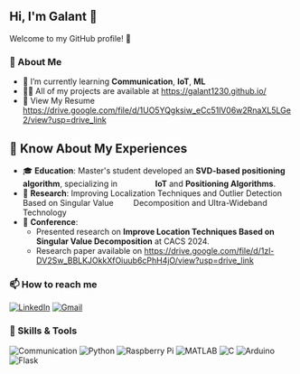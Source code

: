 ## Hi, I'm Galant 👋

Welcome to my GitHub profile! 🚀

### 🌱 About Me
- 🌱 I’m currently learning  **Communication**, **IoT**, **ML**
- 👨‍💻 All of my projects are available at https://galant1230.github.io/
- 📄 View My Resume https://drive.google.com/file/d/1UO5YQgksiw_eCc51lV06w2RnaXL5LGe2/view?usp=drive_link


## 📄 Know About My Experiences
- 🎓 **Education**: Master's student developed an **SVD-based positioning algorithm**, specializing in
&nbsp;&nbsp;&nbsp;&nbsp;&nbsp;&nbsp;&nbsp;&nbsp;&nbsp;&nbsp;&nbsp;&nbsp;&nbsp;&nbsp;&nbsp;&nbsp;**IoT** and **Positioning Algorithms**.
- 🔬 **Research**: Improving Localization Techniques and Outlier Detection Based on Singular Value
  &nbsp;&nbsp;&nbsp;&nbsp;&nbsp;&nbsp;&nbsp;&nbsp;Decomposition and Ultra-Wideband Technology
- 🎤 **Conference**:
  - Presented research on **Improve Location Techniques Based on Singular Value Decomposition** at CACS      2024.
  - Research paper available on https://drive.google.com/file/d/1zl-DV2Sw_BBLKJOkkXfOiuub6cPhH4jO/view?usp=drive_link


### 📫 How to reach me
[![LinkedIn](https://img.shields.io/badge/-LinkedIn-blue?logo=linkedin)](https://www.linkedin.com/in/galant-tsai-0488ab1b6/)
[![Gmail](https://img.shields.io/badge/-Gmail-D14836?logo=gmail&logoColor=white)](galant4456@gmail.com)


### 🔧 Skills & Tools
![Communication](https://img.shields.io/badge/-Communication-blue?style=flat-square)
![Python](https://img.shields.io/badge/-Python-3776AB?logo=python&logoColor=white)
![Raspberry Pi](https://img.shields.io/badge/-Raspberry%20Pi-C51A4A?logo=raspberrypi&logoColor=white)
![MATLAB](https://img.shields.io/badge/-MATLAB-0076A8?logo=mathworks&logoColor=white)
![C](https://img.shields.io/badge/-C-A8B9CC?logo=c&logoColor=white)
![Arduino](https://img.shields.io/badge/-Arduino-00979D?logo=arduino&logoColor=white)
![Flask](https://img.shields.io/badge/-Flask-000000?logo=flask&logoColor=white)



